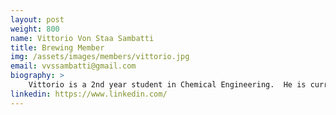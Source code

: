 ```yaml
---
layout: post
weight: 800
name: Vittorio Von Staa Sambatti
title: Brewing Member
img: /assets/images/members/vittorio.jpg
email: vvssambatti@gmail.com	
biography: >
	Vittorio is a 2nd year student in Chemical Engineering.  He is currently a part of the brewing team on the automated brewing project. Vittorio has expirience brewing with his uncle. His favorite beers are wheat beers and belgium blondes.   
linkedin: https://www.linkedin.com/
---
```

